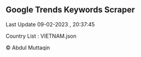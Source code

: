 

## Google Trends Keywords Scraper 
 
Last Update 09-02-2023 , 20:37:45

Country List :
VIETNAM.json



© Abdul Muttaqin 
